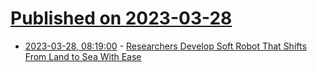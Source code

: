 # [Published on 2023-03-28](index.md)

* [2023-03-28, 08:19:00](https://soylentnews.org/article.pl?sid=23/03/27/1540224&from=rss) - [Researchers Develop Soft Robot That Shifts From Land to Sea With Ease](https://soylentnews.org/article.pl?sid=23/03/27/1540224&from=rss)

